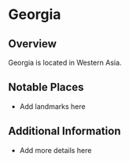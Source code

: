# Georgia
## Overview
Georgia is located in Western Asia.

## Notable Places
- Add landmarks here

## Additional Information
- Add more details here
